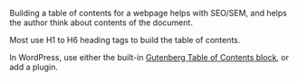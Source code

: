 Building a table of contents for a webpage helps with SEO/SEM, and helps the author think about contents of the document.

Most use H1 to H6 heading tags to build the table of contents.

In WordPress, use either the built-in [Gutenberg Table of Contents block](https://www.wpbeginner.com/plugins/how-to-create-a-table-of-content-in-wordpress-posts-and-pages/), or add a plugin.